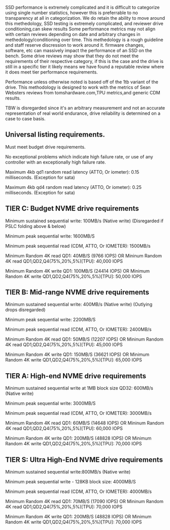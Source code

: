 SSD performance is extremely complicated and it is difficult to categorize using single number statistics, however this is preferrable to no transparency at all in categorization. We do retain the ability to move around this methedology, SSD testing is extremely complicated, and reviewer drive conditioning,can skew results
Some performance metrics may not align with certain reviews depending on date and arbitrary changes in methedology/conditioning over time. This methedology is a rough guideline and staff reserve discression to work around it.
firmware changes, software, etc can massively impact the performance of an SSD on the bench. 
Some drive reviews may show that they do not meet the requirements of their respective category, if this is the case and the drive is still in a specific tier it likely means we have found a reputable review where it does meet tier performance requirements.

Performance unless otherwise noted is based off of the 1tb variant of the drive.
This methodology is designed to work with the metrics of Sean Websters reviews from tomshardware.com,TPU metrics,and generic CDM results. 

TBW is disregarded since it's an arbitrary measurement and not an accurate representation of real world endurance, drive reliability is determined on a case to case basis.

## Universal listing requirements.

Must meet budget drive requirements.

No exceptional problems which indicate high failure rate, or use of any controller with an exceptionally high failure rate.

Maximum 4kb qd1 random read latency (ATTO, Or iometer): 0.15 milliseconds. (Exception for sata)

Maximum 4kb qd4 random read latency (ATTO, Or iometer): 0.25 milliseconds. (Exception for sata)

## TIER C: Budget NVME drive requirements 

Minimum sustained sequential write: 100MB/s (Native write) (Disregarded if PSLC folding above & below)

Minimum peak sequential write: 1600MB/S

Minimum peak sequential read (CDM, ATTO, Or IOMETER): 1500MB/s 

Minimum Random 4K read QD1: 40MB/S (9766 IOPS) OR Mininum Random 4K read QD1,QD2,Q4(75%,20%,5%)[TPU]: 40,000 IOPS

Minimum Random 4K write QD1: 100MB/S (24414 IOPS) OR Minimum Random 4K write QD1,QD2,Q4(75%,20%,5%)[TPU]: 50,000 IOPS


## TIER B: Mid-range NVME drive requirements

Minimum sustained sequential write: 400MB/s (Native write) (Outlying drops disregarded) 

Minimum peak sequential write: 2200MB/S

Minimum peak sequential read (CDM, ATTO, Or IOMETER): 2400MB/s

Minimum Random 4K read QD1: 50MB/S (12207 IOPS) OR Mininum Random 4K read QD1,QD2,Q4(75%,20%,5%)[TPU]: 45,000 IOPS

Minimum Random 4K write QD1: 150MB/S (36621 IOPS) OR Minimum Random 4K write QD1,QD2,Q4(75%,20%,5%)[TPU]: 65,000 IOPS

## TIER A: High-end NVME drive requirements

Minimum sustained sequential write at 1MB block size QD32: 600MB/s (Native write)

Minimum peak sequential write: 3000MB/S

Minimum peak sequential read (CDM, ATTO, Or IOMETER): 3000MB/s

Minimum Random 4K read QD1: 60MB/S (14648 IOPS) OR Mininum Random 4K read QD1,QD2,Q4(75%,20%,5%)[TPU]: 60,000 IOPS

Minimum Random 4K write QD1: 200MB/S (48828 IOPS) OR Minimum Random 4K write QD1,QD2,Q4(75%,20%,5%)[TPU]: 70,000 IOPS



## TIER S: Ultra High-End NVME drive requirements

Minimum sustained sequential write:800MB/s (Native write)

Minimum peak sequential write - 128KB block size: 4000MB/S

Minimum peak sequential read (CDM, ATTO, Or IOMETER): 4000MB/s

Minimum Random 4K read QD1: 70MB/S (17090 IOPS) OR Mininum Random 4K read QD1,QD2,Q4(75%,20%,5%)[TPU]: 70,000 IOPS

Minimum Random 4K write QD1: 200MB/S (48828 IOPS) OR Minimum Random 4K write QD1,QD2,Q4(75%,20%,5%)[TPU]: 70,000 IOPS

 





